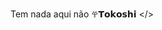 Tem nada aqui não 𖣂𝗧𝗼𝗸𝗼𝘀𝗵𝗶 </>
<!---
Tokosh1/Tokosh1 is a ✨ special ✨ repository because its `README.md` (this file) appears on your GitHub profile.
You can click the Preview link to take a look at your changes.
--->
